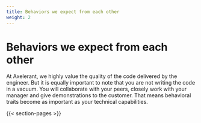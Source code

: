 ```yaml
---
title: Behaviors we expect from each other
weight: 2
---
```


# Behaviors we expect from each other

At Axelerant, we highly value the quality of the code delivered by the engineer. But it is equally important to note that you are not writing the code in a vacuum. You will collaborate with your peers, closely work with your manager and give demonstrations to the customer. That means behavioral traits become as important as your technical capabilities.

{{< section-pages >}}
